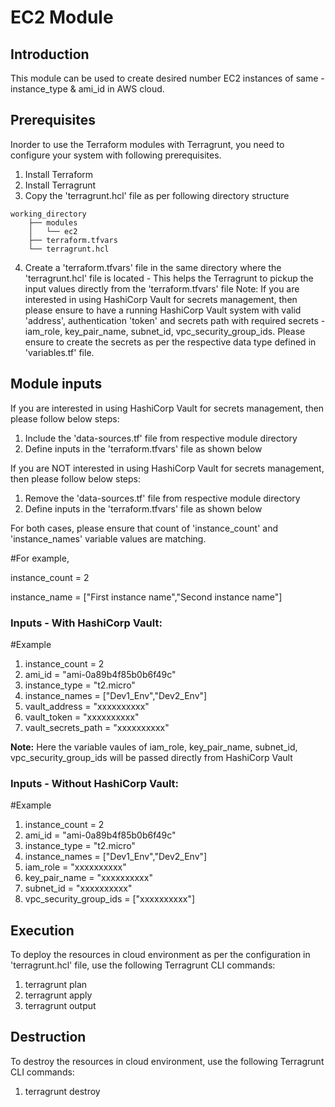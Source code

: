 # EC2 Module
## Introduction
This module can be used to create desired number EC2 instances of same - instance_type & ami_id in AWS cloud.
## Prerequisites
Inorder to use the Terraform modules with Terragrunt, you need to configure your system with following prerequisites.
1. Install Terraform
2. Install Terragrunt
3. Copy the 'terragrunt.hcl' file as per following directory structure
```
working_directory
    ├── modules
    │   └── ec2
    ├── terraform.tfvars
    └── terragrunt.hcl
```
4. Create a 'terraform.tfvars' file in the same directory where the 'terragrunt.hcl' file is located - This helps the Terragrunt to pickup the input values directly from the 'terraform.tfvars' file
Note: If you are interested in using HashiCorp Vault for secrets management, then please ensure to have a running HashiCorp Vault system with valid 'address', authentication 'token' and secrets path with required secrets - iam_role, key_pair_name, subnet_id, vpc_security_group_ids. Please ensure to create the secrets as per the respective data type defined in 'variables.tf' file.
## Module inputs
If you are interested in using HashiCorp Vault for secrets management, then please follow below steps:
1. Include the 'data-sources.tf' file from respective module directory
2. Define inputs in the 'terraform.tfvars' file as shown below

If you are NOT interested in using HashiCorp Vault for secrets management, then please follow below steps:
1. Remove the 'data-sources.tf' file from respective module directory
2. Define inputs in the 'terraform.tfvars' file as shown below

For both cases, please ensure that count of 'instance_count' and 'instance_names' variable values are matching.

#For example, 

instance_count = 2

instance_name = ["First instance name","Second instance name"]
### Inputs - With HashiCorp Vault:
#Example
1. instance_count     = 2
2. ami_id             = "ami-0a89b4f85b0b6f49c"
3. instance_type      = "t2.micro"
4. instance_names     = ["Dev1_Env","Dev2_Env"]
5. vault_address      = "xxxxxxxxxx"
6. vault_token        = "xxxxxxxxxx"
7. vault_secrets_path = "xxxxxxxxxx"

**Note:** Here the variable vaules of iam_role, key_pair_name, subnet_id, vpc_security_group_ids will be passed directly from HashiCorp Vault
### Inputs - Without HashiCorp Vault:
#Example
1. instance_count         = 2
2. ami_id                 = "ami-0a89b4f85b0b6f49c"
3. instance_type          = "t2.micro"
4. instance_names         = ["Dev1_Env","Dev2_Env"]
5. iam_role           = "xxxxxxxxxx"
6. key_pair_name          = "xxxxxxxxxx"
7. subnet_id              = "xxxxxxxxxx"
8. vpc_security_group_ids = ["xxxxxxxxxx"]
## Execution
To deploy the resources in cloud environment as per the configuration in 'terragrunt.hcl' file, use the following Terragrunt CLI commands:
1. terragrunt plan
2. terragrunt apply
3. terragrunt output
## Destruction
To destroy the resources in cloud environment, use the following Terragrunt CLI commands:
1. terragrunt destroy